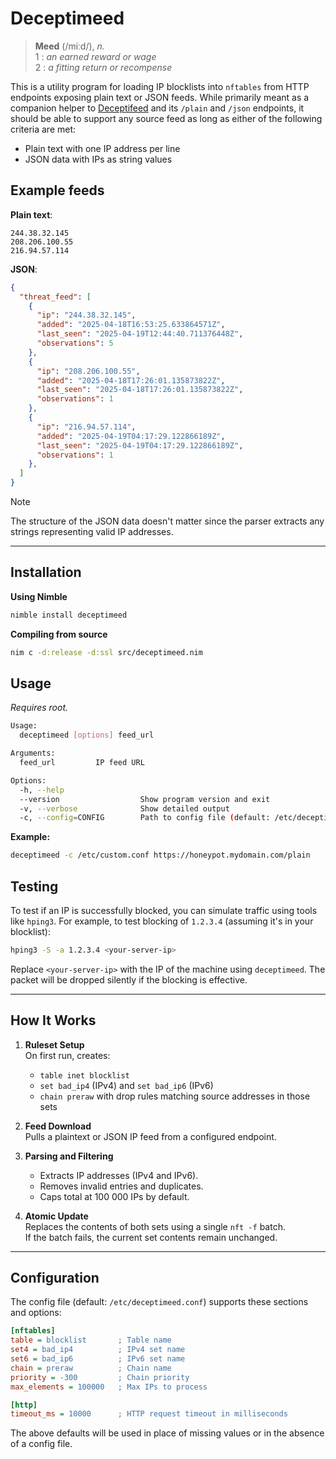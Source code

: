 # Deceptimeed

> **Meed** (/miːd/), *n.*\
> 1 : *an earned reward or wage*\
> 2 : *a fitting return or recompense*

This is a utility program for loading IP blocklists into `nftables` from HTTP endpoints exposing plain text or JSON feeds. While primarily meant as a companion helper to [Deceptifeed](https://github.com/r-smith/deceptifeed) and its `/plain` and `/json` endpoints, it should be able to support any source feed as long as either of the following criteria are met:

- Plain text with one IP address per line
- JSON data with IPs as string values

## Example feeds

**Plain text**:

```plain
244.38.32.145
208.206.100.55
216.94.57.114
```

**JSON**:

```json
{
  "threat_feed": [
    {
      "ip": "244.38.32.145",
      "added": "2025-04-18T16:53:25.633864571Z",
      "last_seen": "2025-04-19T12:44:40.711376448Z",
      "observations": 5
    },
    {
      "ip": "208.206.100.55",
      "added": "2025-04-18T17:26:01.135873822Z",
      "last_seen": "2025-04-18T17:26:01.135873822Z",
      "observations": 1
    },
    {
      "ip": "216.94.57.114",
      "added": "2025-04-19T04:17:29.122866189Z",
      "last_seen": "2025-04-19T04:17:29.122866189Z",
      "observations": 1
    },
  ]
}
```

> [!NOTE]
> The structure of the JSON data doesn't matter since the parser extracts any strings representing valid IP addresses.

______________________________________________________________________

## Installation

**Using Nimble**

```bash
nimble install deceptimeed
```

**Compiling from source**

```bash
nim c -d:release -d:ssl src/deceptimeed.nim
```

## Usage

*Requires root.*

```bash
Usage:
  deceptimeed [options] feed_url

Arguments:
  feed_url         IP feed URL

Options:
  -h, --help
  --version                  Show program version and exit
  -v, --verbose              Show detailed output
  -c, --config=CONFIG        Path to config file (default: /etc/deceptimeed.conf)
```

**Example:**

```bash
deceptimeed -c /etc/custom.conf https://honeypot.mydomain.com/plain
```

## Testing

To test if an IP is successfully blocked, you can simulate traffic using tools like `hping3`. For example, to test blocking of `1.2.3.4` (assuming it's in your blocklist):

```bash
hping3 -S -a 1.2.3.4 <your-server-ip>
```

Replace `<your-server-ip>` with the IP of the machine using `deceptimeed`. The packet will be dropped silently if the blocking is effective.

______________________________________________________________________

## How It Works

1. **Ruleset Setup**\
   On first run, creates:

   - `table inet blocklist`
   - `set bad_ip4` (IPv4) and `set bad_ip6` (IPv6)
   - `chain preraw` with drop rules matching source addresses in those sets

1. **Feed Download**\
   Pulls a plaintext or JSON IP feed from a configured endpoint.

1. **Parsing and Filtering**

   - Extracts IP addresses (IPv4 and IPv6).
   - Removes invalid entries and duplicates.
   - Caps total at 100 000 IPs by default.

1. **Atomic Update**\
   Replaces the contents of both sets using a single `nft -f` batch.\
   If the batch fails, the current set contents remain unchanged.

______________________________________________________________________

## Configuration

The config file (default: `/etc/deceptimeed.conf`) supports these sections and options:

```ini
[nftables]
table = blocklist       ; Table name
set4 = bad_ip4          ; IPv4 set name  
set6 = bad_ip6          ; IPv6 set name
chain = preraw          ; Chain name
priority = -300         ; Chain priority
max_elements = 100000   ; Max IPs to process

[http]
timeout_ms = 10000      ; HTTP request timeout in milliseconds
```

The above defaults will be used in place of missing values or in the absence of a config file.
